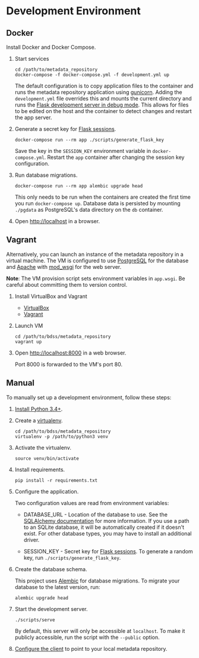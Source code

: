 # Development Environment

## Docker

Install Docker and Docker Compose.

1. Start services
   ```
   cd /path/to/metadata_repository
   docker-compose -f docker-compose.yml -f development.yml up
   ```

   The default configuration is to copy application files to the container and runs the metadata repository application
   using [gunicorn](http://gunicorn.org/). Adding the `development.yml` file overrides this and mounts the current
   directory and runs the [Flask development server in debug mode](http://flask.pocoo.org/docs/0.10/quickstart/#debug-mode).
   This allows for files to be edited on the host and the container to detect changes and restart the app server.

2. Generate a secret key for [Flask sessions](http://flask.pocoo.org/docs/0.10/quickstart/#sessions).
   ```
   docker-compose run --rm app ./scripts/generate_flask_key
   ```

   Save the key in the `SESSION_KEY` environment variable in `docker-compose.yml`. Restart the `app` container after
   changing the session key configuration.

3. Run database migrations.
   ```
   docker-compose run --rm app alembic upgrade head
   ```

   This only needs to be run when the containers are created the first time you run `docker-compose up`. Database
   data is persisted by mounting `./pgdata` as PostgreSQL's data directory on the `db` container.

4. Open [http://localhost](http://localhost) in a browser.

## Vagrant

Alternatively, you can launch an instance of the metadata repository in a virtual machine. The VM is
configured to use [PostgreSQL](http://www.postgresql.org/) for the database and
[Apache](https://httpd.apache.org/) with [mod_wsgi](https://modwsgi.readthedocs.io/) for the web server.

**Note**: The VM provision script sets environment variables in `app.wsgi`. Be careful about committing them to
version control.

1. Install VirtualBox and Vagrant

   * [VirtualBox](https://www.virtualbox.org/wiki/Downloads)
   * [Vagrant](http://docs.vagrantup.com/v2/installation/index.html)

2. Launch VM

   ```Shell
   cd /path/to/bdss/metadata_repository
   vagrant up
   ```

3. Open [http://localhost:8000](http://localhost:8000) in a web browser.

   Port 8000 is forwarded to the VM's port 80.

## Manual

To manually set up a development environment, follow these steps:

1. [Install Python 3.4+](http://docs.python-guide.org/en/latest/starting/installation/).

2. Create a [virtualenv](http://docs.python-guide.org/en/latest/dev/virtualenvs/).

   ```Shell
   cd /path/to/bdss/metadata_repository
   virtualenv -p /path/to/python3 venv
   ```

3. Activate the virtualenv.

   ```Shell
   source venv/bin/activate
   ```

4. Install requirements.

   ```Shell
   pip install -r requirements.txt
   ```

5. Configure the application.

   Two configuration values are read from environment variables:

   * DATABASE_URL - Location of the database to use. See the
     [SQLAlchemy documentation](http://docs.sqlalchemy.org/en/latest/core/engines.html#database-urls) for more
     information. If you use a path to an SQLite database, it will be automatically created if it doesn't exist.
     For other database types, you may have to install an additional driver.

   * SESSION_KEY - Secret key for [Flask sessions](http://flask.pocoo.org/docs/0.10/quickstart/#sessions). To
     generate a random key, run `./scripts/generate_flask_key`.

6. Create the database schema.

   This project uses [Alembic](https://alembic.readthedocs.org/en/latest/) for database migrations.
   To migrate your database to the latest version, run:

   ```Shell
   alembic upgrade head
   ```

7. Start the development server.

   ```Shell
   ./scripts/serve
   ```

   By default, this server will only be accessible at `localhost`. To make it publicly accessible, run
   the script with the `--public` option.

8. [Configure the client](/client/docs/Configuration.md) to point to your local metadata repository.
